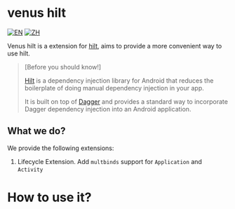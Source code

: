 # venus hilt

[![EN](https://img.shields.io/badge/lang-EN-blue)](README.md)
[![ZH](https://img.shields.io/badge/lang-ZH-red)](README.zh.md)

Venus hilt is a extension for [hilt], aims to provide a more convenient way to use hilt.

> [Before you should know!]
>
> [Hilt] is a dependency injection library for Android that reduces the boilerplate of doing manual
> dependency injection in your app.
>
> It is built on top of [Dagger] and provides a standard way to incorporate Dagger dependency
> injection into an Android application.

## What we do?

We provide the following extensions:

1. Lifecycle Extension. Add `multbinds` support for `Application` and `Activity`


# How to use it?

[Hilt]:https://dagger.dev/hilt/

[Dagger]:https://dagger.dev



